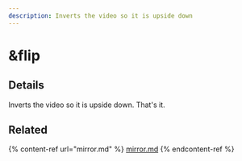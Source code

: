 ```yaml
---
description: Inverts the video so it is upside down
---
```


# \&flip

## Details

Inverts the video so it is upside down. That's it.

## Related

{% content-ref url="mirror.md" %}
[mirror.md](mirror.md)
{% endcontent-ref %}
